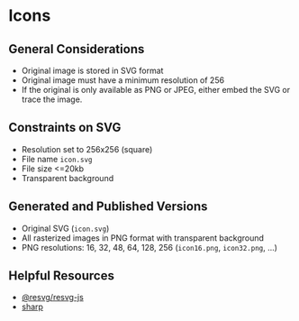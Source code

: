 # Icons

## General Considerations

-   Original image is stored in SVG format
-   Original image must have a minimum resolution of 256
-   If the original is only available as PNG or JPEG, either embed the SVG
    or trace the image.

## Constraints on SVG

-   Resolution set to 256x256 (square)
-   File name `icon.svg`
-   File size <=20kb
-   Transparent background

## Generated and Published Versions

-   Original SVG (`icon.svg`)
-   All rasterized images in PNG format with transparent background
-   PNG resolutions: 16, 32, 48, 64, 128, 256 (`icon16.png`, `icon32.png`, ...)

## Helpful Resources

-   [@resvg/resvg-js](https://www.npmjs.com/package/@resvg/resvg-js)
-   [sharp](https://www.npmjs.com/package/sharp)
